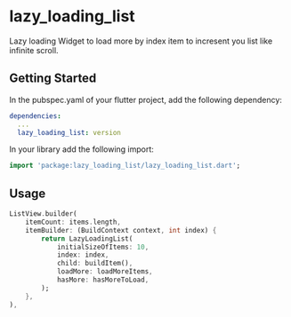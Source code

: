 # lazy_loading_list

Lazy loading Widget to load more by index item to incresent you list like infinite scroll.
## Getting Started

In the pubspec.yaml of your flutter project, add the following dependency:

```yaml
dependencies:
  ...
  lazy_loading_list: version
```

In your library add the following import:

```dart
import 'package:lazy_loading_list/lazy_loading_list.dart';
```

## Usage

```dart
ListView.builder(
    itemCount: items.length,
    itemBuilder: (BuildContext context, int index) {
        return LazyLoadingList(
            initialSizeOfItems: 10,
            index: index,
            child: buildItem(),
            loadMore: loadMoreItems,
            hasMore: hasMoreToLoad,
        );
    },
),
```